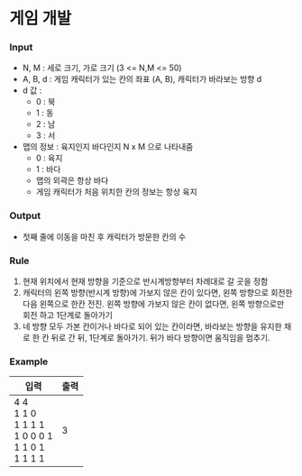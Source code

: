 # 게임 개발

### Input
- N, M : 세로 크기, 가로 크기 (3 <= N,M <= 50)
- A, B, d : 게임 캐릭터가 있는 칸의 좌표 (A, B), 캐릭터가 바라보는 방향 d
- d 값 : 
  - 0 : 북
  - 1 : 동
  - 2 : 남
  - 3 : 서
- 맵의 정보 : 육지인지 바다인지 N x M 으로 나타내줌
  - 0 : 육지
  - 1 : 바다
  - 맵의 외곽은 항상 바다
  - 게임 캐릭터가 처음 위치한 칸의 정보는 항상 육지

### Output
- 첫째 줄에 이동을 마친 후 캐릭터가 방문한 칸의 수

### Rule
1. 현재 위치에서 현재 방향을 기준으로 반시계방향부터 차례대로 갈 곳을 정함
2. 캐릭터의 왼쪽 방향(반시계 방향)에 가보지 않은 칸이 있다면, 왼쪽 방향으로 회전한 다음 왼쪽으로 한칸 전진. 
왼쪽 방향에 가보지 않은 칸이 없다면, 왼쪽 방향으로만 회전 하고 1단계로 돌아가기
3. 네 방향 모두 가본 칸이거나 바다로 되어 있는 칸이라면, 바라보는 방향을 유지한 채로 한 칸 뒤로 간 뒤, 1단계로 돌아가기. 뒤가 바다 방향이면 움직임을 멈추기. 


### Example 
| 입력 | 출력 |
| ---- | --- |
| 4 4 <br> 1 1 0 <br> 1 1 1 1 <br> 1 0 0 0 1 <br> 1 1 0 1 <br> 1 1 1 1 | 3 |
